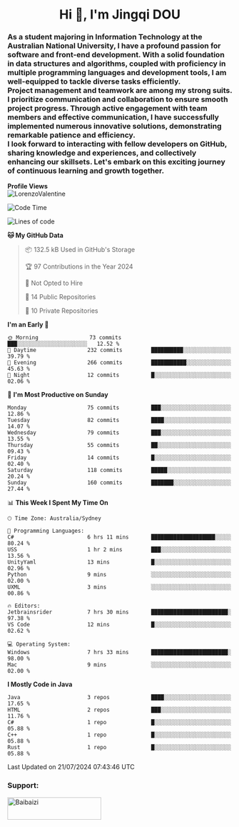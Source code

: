 <h1 align="center">Hi 👋, I'm Jingqi DOU</h1>
<h3 align="left">
As a student majoring in Information Technology at the Australian National University, I have a profound passion for software and front-end development. With a solid foundation in data structures and algorithms, coupled with proficiency in multiple programming languages and development tools, I am well-equipped to tackle diverse tasks efficiently. <br>
Project management and teamwork are among my strong suits. I prioritize communication and collaboration to ensure smooth project progress. Through active engagement with team members and effective communication, I have successfully implemented numerous innovative solutions, demonstrating remarkable patience and efficiency.<br>
I look forward to interacting with fellow developers on GitHub, sharing knowledge and experiences, and collectively enhancing our skillsets. Let's embark on this exciting journey of continuous learning and growth together.
</h3>

**Profile Views**<br>
<img src="https://count.getloli.com/get/@:name" alt="LorenzoValentine" />

<!--START_SECTION:waka-->
![Code Time](http://img.shields.io/badge/Code%20Time-799%20hrs%2041%20mins-blue)

![Lines of code](https://img.shields.io/badge/From%20Hello%20World%20I%27ve%20Written-764.6%20thousand%20lines%20of%20code-blue)

**🐱 My GitHub Data** 

> 📦 132.5 kB Used in GitHub's Storage 
 > 
> 🏆 97 Contributions in the Year 2024
 > 
> 🚫 Not Opted to Hire
 > 
> 📜 14 Public Repositories 
 > 
> 🔑 10 Private Repositories 
 > 
**I'm an Early 🐤** 

```text
🌞 Morning                73 commits          ███░░░░░░░░░░░░░░░░░░░░░░   12.52 % 
🌆 Daytime                232 commits         ██████████░░░░░░░░░░░░░░░   39.79 % 
🌃 Evening                266 commits         ███████████░░░░░░░░░░░░░░   45.63 % 
🌙 Night                  12 commits          █░░░░░░░░░░░░░░░░░░░░░░░░   02.06 % 
```
📅 **I'm Most Productive on Sunday** 

```text
Monday                   75 commits          ███░░░░░░░░░░░░░░░░░░░░░░   12.86 % 
Tuesday                  82 commits          ████░░░░░░░░░░░░░░░░░░░░░   14.07 % 
Wednesday                79 commits          ███░░░░░░░░░░░░░░░░░░░░░░   13.55 % 
Thursday                 55 commits          ██░░░░░░░░░░░░░░░░░░░░░░░   09.43 % 
Friday                   14 commits          █░░░░░░░░░░░░░░░░░░░░░░░░   02.40 % 
Saturday                 118 commits         █████░░░░░░░░░░░░░░░░░░░░   20.24 % 
Sunday                   160 commits         ███████░░░░░░░░░░░░░░░░░░   27.44 % 
```


📊 **This Week I Spent My Time On** 

```text
🕑︎ Time Zone: Australia/Sydney

💬 Programming Languages: 
C#                       6 hrs 11 mins       ████████████████████░░░░░   80.24 % 
USS                      1 hr 2 mins         ███░░░░░░░░░░░░░░░░░░░░░░   13.56 % 
UnityYaml                13 mins             █░░░░░░░░░░░░░░░░░░░░░░░░   02.96 % 
Python                   9 mins              ░░░░░░░░░░░░░░░░░░░░░░░░░   02.00 % 
UXML                     3 mins              ░░░░░░░░░░░░░░░░░░░░░░░░░   00.86 % 

🔥 Editors: 
Jetbrainsrider           7 hrs 30 mins       ████████████████████████░   97.38 % 
VS Code                  12 mins             █░░░░░░░░░░░░░░░░░░░░░░░░   02.62 % 

💻 Operating System: 
Windows                  7 hrs 33 mins       ████████████████████████░   98.00 % 
Mac                      9 mins              ░░░░░░░░░░░░░░░░░░░░░░░░░   02.00 % 
```

**I Mostly Code in Java** 

```text
Java                     3 repos             ████░░░░░░░░░░░░░░░░░░░░░   17.65 % 
HTML                     2 repos             ███░░░░░░░░░░░░░░░░░░░░░░   11.76 % 
C#                       1 repo              █░░░░░░░░░░░░░░░░░░░░░░░░   05.88 % 
C++                      1 repo              █░░░░░░░░░░░░░░░░░░░░░░░░   05.88 % 
Rust                     1 repo              █░░░░░░░░░░░░░░░░░░░░░░░░   05.88 % 
```




 Last Updated on 21/07/2024 07:43:46 UTC
<!--END_SECTION:waka-->

<!-- [![willianrod's wakatime stats](https://github-readme-stats.vercel.app/api/wakatime?username=lorenzoval2050)](https://github.com/anuraghazra/github-readme-stats) -->


<h3 align="left">Support:</h3>
<p><a href="https://www.buymeacoffee.com/Baibaizi"> <img align="left" src="https://cdn.buymeacoffee.com/buttons/v2/default-yellow.png" height="50" width="210" alt="Baibaizi" /></a></p><br><br>
